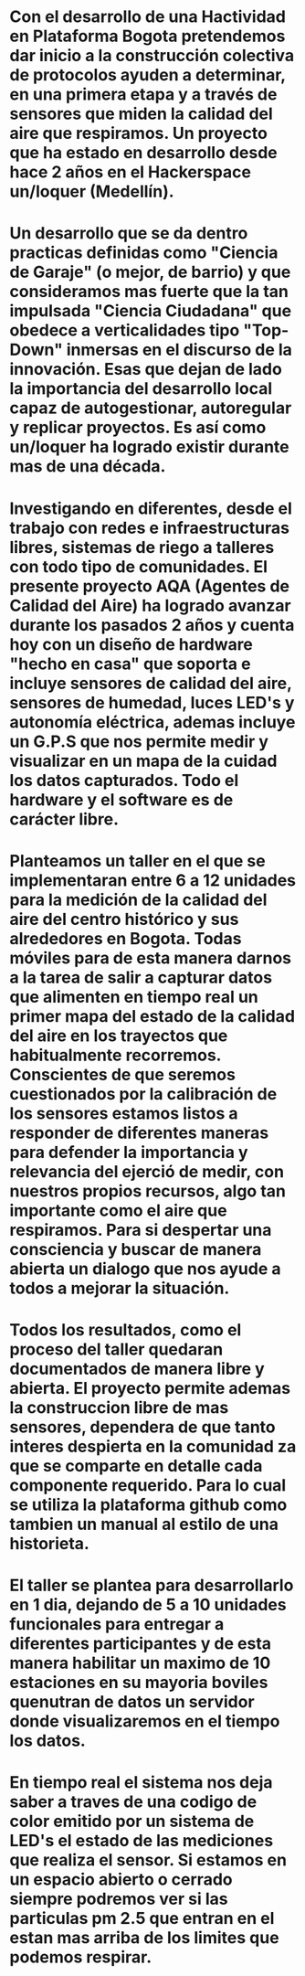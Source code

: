 # Con el desarrollo de una Hactividad en Plataforma Bogota pretendemos dar inicio a la construcción colectiva de protocolos ayuden a determinar, en una primera etapa y a través de sensores que miden la calidad del aire que respiramos. Un proyecto que ha estado en desarrollo desde hace 2 años en el Hackerspace un/loquer \(Medellín\).

# Un desarrollo que se da dentro practicas definidas como "Ciencia de Garaje" \(o mejor, de barrio\) y que consideramos mas fuerte que la tan impulsada "Ciencia Ciudadana" que obedece a verticalidades tipo "Top-Down" inmersas en el discurso de la innovación. Esas que dejan de lado la importancia del desarrollo local capaz de autogestionar, autoregular y replicar proyectos. Es así como un/loquer ha logrado existir durante mas de una década.

# Investigando en diferentes, desde el trabajo con redes e infraestructuras libres, sistemas de riego a talleres con todo tipo de comunidades. El presente proyecto AQA \(Agentes de Calidad del Aire\) ha logrado avanzar durante los pasados 2 años  y cuenta hoy con un diseño de hardware "hecho en casa" que soporta e incluye sensores de calidad del aire, sensores de humedad, luces LED's y autonomía eléctrica, ademas incluye un G.P.S que nos permite medir y visualizar en un mapa de la cuidad los datos capturados. Todo el hardware y el software es de carácter libre.

# Planteamos un taller en el que se implementaran entre 6 a 12 unidades para la medición de la calidad del aire del centro histórico y sus alrededores en Bogota. Todas móviles para de esta manera darnos a la tarea de salir a capturar datos que alimenten en tiempo real un primer mapa del estado de la calidad del aire en los trayectos que habitualmente recorremos. Conscientes de que seremos cuestionados por la calibración de los sensores estamos listos a responder de diferentes maneras para defender la importancia y relevancia del ejerció de medir, con nuestros propios recursos, algo tan importante como el aire que respiramos. Para si despertar una consciencia y buscar de manera abierta un dialogo que nos ayude a todos a mejorar la situación.

# Todos los resultados, como el proceso del taller quedaran documentados de manera libre y abierta. El proyecto permite ademas la construccion libre de mas sensores, dependera de que tanto interes despierta en la comunidad za que se comparte en detalle cada componente requerido. Para lo cual se utiliza la plataforma github como tambien un manual al estilo de una historieta.

# El taller se plantea para desarrollarlo en 1 dia, dejando de 5 a 10 unidades funcionales para entregar a diferentes participantes y de esta manera habilitar un maximo de 10 estaciones en su mayoria boviles quenutran de datos un servidor donde visualizaremos en el tiempo los datos.

# En tiempo real el sistema nos deja saber a traves de una codigo de color emitido por un sistema de LED's el estado de las mediciones que realiza el sensor. Si estamos en un espacio abierto o cerrado siempre podremos ver si las particulas pm 2.5 que entran en el estan mas arriba de los limites que podemos respirar.



